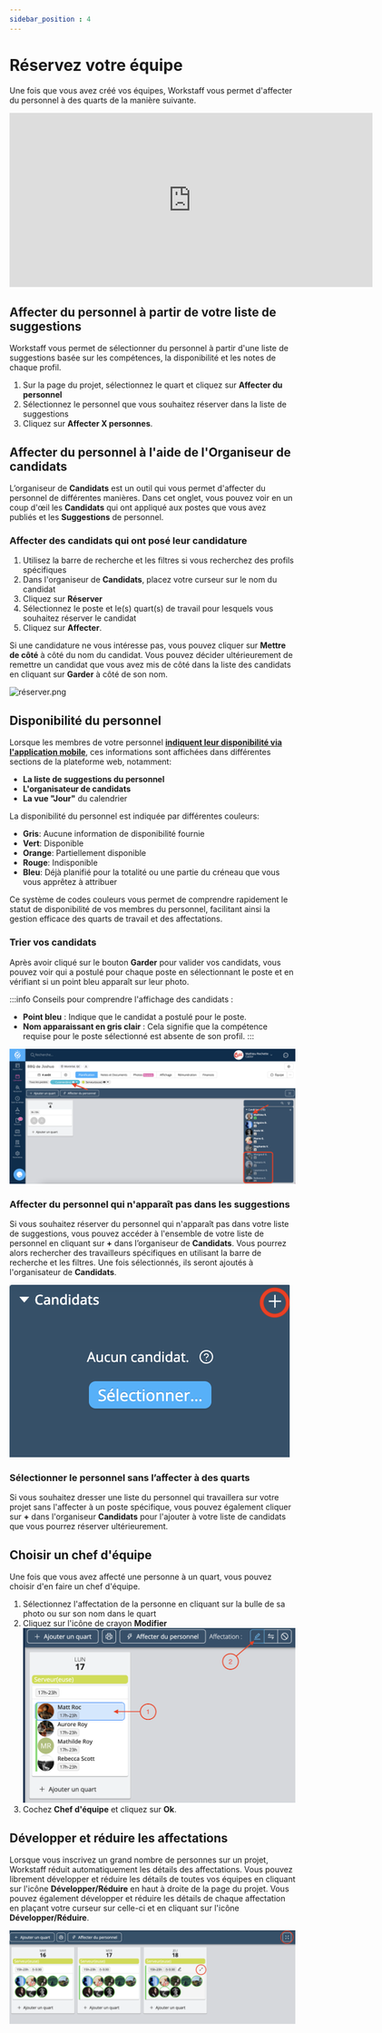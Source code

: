 ```yaml
---
sidebar_position : 4
---
```


# Réservez votre équipe

Une fois que vous avez créé vos équipes, Workstaff vous permet d'affecter du personnel à des quarts de la manière suivante.

<iframe width="640" height="307" src="https://www.loom.com/embed/9b084fce0bc044f9a535f2b8a46111cc" frameborder="0" webkitallowfullscreen mozallowfullscreen allowfullscreen></iframe>

## Affecter du personnel à partir de votre liste de suggestions
Workstaff vous permet de sélectionner du personnel à partir d'une liste de suggestions basée sur les compétences, la disponibilité et les notes de chaque profil.
1. Sur la page du projet, sélectionnez le quart et cliquez sur **Affecter du personnel**
2. Sélectionnez le personnel que vous souhaitez réserver dans la liste de suggestions
3. Cliquez sur **Affecter X personnes**.

## Affecter du personnel à l'aide de l'Organiseur de candidats

L’organiseur de **Candidats** est un outil qui vous permet d'affecter du personnel de différentes manières.
Dans cet onglet, vous pouvez voir en un coup d'œil les **Candidats** qui ont appliqué aux postes que vous avez publiés et les **Suggestions** de personnel.

### Affecter des candidats qui ont posé leur candidature

1. Utilisez la barre de recherche et les filtres si vous recherchez des profils spécifiques
2. Dans l'organiseur de **Candidats**, placez votre curseur sur le nom du candidat
3. Cliquez sur **Réserver**
4. Sélectionnez le poste et le(s) quart(s) de travail pour lesquels vous souhaitez réserver le candidat
5. Cliquez sur **Affecter**.

Si une candidature ne vous intéresse pas, vous pouvez cliquer sur **Mettre de côté** à côté du nom du candidat. Vous pouvez décider ultérieurement de remettre un candidat que vous avez mis de côté dans la liste des candidats en cliquant sur **Garder** à côté de son nom.  

![réserver.png](Images/réserver.png)

## Disponibilité du personnel

Lorsque les membres de votre personnel [**indiquent leur disponibilité via l'application mobile**](../../workers/availability.md), ces informations sont affichées dans différentes sections de la plateforme web, notamment:
- **La liste de suggestions du personnel**
- **L'organisateur de candidats**
- **La vue "Jour"** du calendrier

La disponibilité du personnel est indiquée par différentes couleurs:
- **Gris**: Aucune information de disponibilité fournie
- **Vert**: Disponible
- **Orange**: Partiellement disponible
- **Rouge**: Indisponible
- **Bleu**: Déjà planifié pour la totalité ou une partie du créneau que vous vous apprêtez à attribuer

Ce système de codes couleurs vous permet de comprendre rapidement le statut de disponibilité de vos membres du personnel, facilitant ainsi la gestion efficace des quarts de travail et des affectations.

### Trier vos candidats
Après avoir cliqué sur le bouton **Garder** pour valider vos candidats, vous pouvez voir qui a postulé pour chaque poste en sélectionnant le poste et en vérifiant si un point bleu apparaît sur leur photo.

:::info
Conseils pour comprendre l'affichage des candidats :
- **Point bleu** : Indique que le candidat a postulé pour le poste.
- **Nom apparaissant en gris clair** : Cela signifie que la compétence requise pour le poste sélectionné est absente de son profil.
:::

![trier-candidats.png](Images/trier-candidats.png)

### Affecter du personnel qui n'apparaît pas dans les suggestions
Si vous souhaitez réserver du personnel qui n'apparaît pas dans votre liste de suggestions, vous pouvez accéder à l'ensemble de votre liste de personnel en cliquant sur **+** dans l’organiseur de **Candidats**.
Vous pourrez alors rechercher des travailleurs spécifiques en utilisant la barre de recherche et les filtres. Une fois sélectionnés, ils seront ajoutés à l'organisateur de **Candidats**.

![ajouter-candidats.png](Images/ajouter-candidats.png)

### Sélectionner le personnel sans l’affecter à des quarts
Si vous souhaitez dresser une liste du personnel qui travaillera sur votre projet sans l'affecter à un poste spécifique, vous pouvez également cliquer sur **+** dans l'organiseur **Candidats** pour l'ajouter à votre liste de candidats que vous pourrez réserver ultérieurement.

## Choisir un chef d'équipe 
Une fois que vous avez affecté une personne à un quart, vous pouvez choisir d'en faire un chef d'équipe. 
1. Sélectionnez l'affectation de la personne en cliquant sur la bulle de sa photo ou sur son nom dans le quart
2. Cliquez sur l'icône de crayon **Modifier**
![Chef.png](Images/Chef.png)
3. Cochez **Chef d'équipe** et cliquez sur **Ok**.

## Développer et réduire les affectations
Lorsque vous inscrivez un grand nombre de personnes sur un projet, Workstaff réduit automatiquement les détails des affectations.
Vous pouvez librement développer et réduire les détails de toutes vos équipes en cliquant sur l'icône **Développer/Réduire** en haut à droite de la page du projet.
Vous pouvez également développer et réduire les détails de chaque affectation en plaçant votre curseur sur celle-ci et en cliquant sur l'icône **Développer/Réduire**.

![développer:réduire.png](Images/développer:réduire.png)
